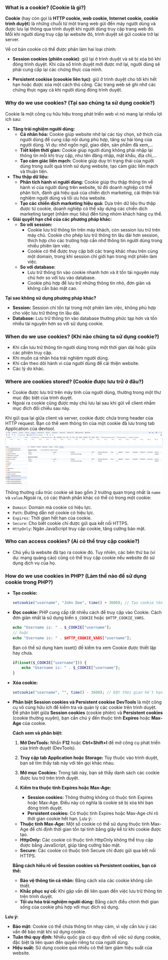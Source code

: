 ### **What is a cookie?** (Cookie là gì?)

**Cookie** (hay còn gọi là **HTTP cookie, web cookie, Internet cookie, cookie trình duyệt**) là những chuỗi từ một trang web gửi đến máy người dùng và được lưu lại thông qua trình duyệt khi người dùng truy cập trang web đó. Mỗi khi người dùng truy cập lại website đó, trình duyệt sẽ gửi cookie trở lại server.

Về cơ bản cookie có thể được phân làm hai loại chính:

- **Session cookies (phiên cookie)**: giữ lại ở trình duyệt và sẽ bị xóa bỏ khi đóng trình duyệt. Khi cửa sổ trình duyệt mới được mở lại, người dùng sẽ phải cung cấp lại các chứng thực của mình.

- **Persistent cookise (coookie liên tục)**: giữ ở trình duyệt cho tới khi hết hạn hoặc được xóa một cách thủ công. Các trang web sẽ ghi nhớ các chứng thực ngay cả khi người dùng đóng trình duyệt.

### **Why do we use cookies?** (Tại sao chúng ta sử dụng cookie?)

Cookie là một công cụ hữu hiệu trong phát triển web vì nó mang lại nhiều lợi ích sau:

- **Tăng trải nghiệm người dùng:**
  - **Cá nhân hóa:** Cookie giúp website nhớ lại các tùy chọn, sở thích của người dùng để cung cấp nội dung phù hợp, tăng sự hài lòng của người dùng. Ví dụ: nhớ ngôn ngữ, giao diện, sản phẩm đã xem,...
  - **Tiết kiệm thời gian:** Cookie giúp người dùng không phải nhập lại thông tin mỗi khi truy cập, như tên đăng nhập, mật khẩu, địa chỉ,...
  - **Tạo cảm giác liền mạch:** Cookie giúp duy trì trạng thái của người dùng trong suốt quá trình sử dụng website, tạo cảm giác liền mạch và thuận tiện.
- **Thu thập dữ liệu:**
  - **Phân tích hành vi người dùng:** Cookie giúp thu thập thông tin về hành vi của người dùng trên website, từ đó doanh nghiệp có thể phân tích, đánh giá hiệu quả của chiến dịch marketing, cải thiện trải nghiệm người dùng và tối ưu hóa website.
  - **Tạo các chiến dịch marketing hiệu quả:** Dựa trên dữ liệu thu thập được từ cookie, doanh nghiệp có thể xây dựng các chiến dịch marketing target (nhắm mục tiêu) đến từng nhóm khách hàng cụ thể.
- **Giải quyết hạn chế của các phương pháp khác:**
  - **So với session:**
    - Cookie lưu trữ thông tin trên máy khách, còn session lưu trữ trên máy chủ. Cookie cho phép lưu trữ thông tin lâu dài hơn session, thích hợp cho các trường hợp cần nhớ thông tin người dùng trong nhiều phiên làm việc.
    - Cookie có thể được truy cập bởi các trang khác nhau trên cùng một domain, trong khi session chỉ giới hạn trong một phiên làm việc.
  - **So với database:**
    - Lưu trữ thông tin vào cookie nhanh hơn và ít tốn tài nguyên máy chủ hơn so với lưu vào database.
    - Cookie phù hợp để lưu trữ những thông tin nhỏ, đơn giản và không cần bảo mật cao.

**Tại sao không sử dụng phương pháp khác?**

- **Session:** Session chỉ tồn tại trong một phiên làm việc, không phù hợp cho việc lưu trữ thông tin lâu dài.
- **Database:** Lưu trữ thông tin vào database thường phức tạp hơn và tốn nhiều tài nguyên hơn so với sử dụng cookie.

### **When do we use cookies?** (Khi nào chúng ta sử dụng cookie?)

- Khi cần lưu trữ thông tin người dùng trong một thời gian dài hoặc giữa các phiên truy cập.
- Khi muốn cá nhân hóa trải nghiệm người dùng.
- Khi cần theo dõi hành vi của người dùng để cải thiện website.
- Các lý do khác.

### **Where are cookies stored?** (Cookie được lưu trữ ở đâu?)

- Cookie được lưu trữ trên máy tính của người dùng, thường trong một thư mục đặc biệt của trình duyệt.
- Ngoài ra cookie cũng được máy chủ lưu lại sau khi gửi về client nhầm mục đích đối chiều sau này.

Khi gửi qua lại giữa client và server, cookie được chứa trong header của HTTP request. Bạn có thể xem thông tin của một cookie đã lưu trong tab Application của devtool.
![Cookie1](../../../assets/image/image11.png)

Thông thường cấu trúc cookie sẽ bao gồm 2 trường quan trọng nhất là `name` và `value`.Ngoài ra, có các thành phần khác có thể có trong một cookie:

- `Domain`: Domain mà cookie có hiệu lực.
- `Path`: Đường dẫn nơi cookie có hiệu lực.
- `Expires`: Thời gian hết hạn của cookie.
- `Secure`: Cho biết cookie chỉ được gửi qua kết nối HTTPS.
- `HttpOnly`: Ngăn JavaScript truy cập cookie, tăng cường bảo mật.

### **Who can access cookies?** (Ai có thể truy cập cookie?)

- Chủ yếu là website đã tạo ra cookie đó. Tuy nhiên, các bên thứ ba (ví dụ: mạng quảng cáo) cũng có thể truy cập cookie nếu website đó sử dụng dịch vụ của họ.

### **How do we use cookies in PHP?** (Làm thế nào để sử dụng cookie trong PHP?)

- **Tạo cookie:**
  ```php
  setcookie("username", "John Doe", time() + 3600); // Tạo cookie tên là "username" với giá trị "John Doe" và sẽ hết hạn sau 1 giờ
  ```
- **Đọc cookie:**
  PHP cung cấp rất nhiều cách để truy cập vào Cookie. Cách đơn giản nhất là sử dụng biến `$_COOKIE` hoặc `$HTTP_COOKIE_VARS`.

  ```php
  echo "Username is: " . $_COOKIE["username"];
  // hoặc
  echo "Username is: " . $HTTP_COOKIE_VARS["username"];
  ```

  Bạn có thể sử dụng hàm isset() để kiểm tra xem Cookie được thiết lập hay chưa.

  ```php
  if(isset($_COOKIE["username"])) {
      echo "Username is: " . $_COOKIE["username"];
  }
  ```

- **Xóa cookie:**

  ```php
  setcookie("username", "", time() - 3600); // Đặt thời gian hết hạn của cookie thành quá khứ để xóa nó
  ```

- **Phân biệt Session cookies và Persistent cookise**
  **DevTools** là một công cụ vô cùng hữu ích để kiểm tra và quản lý các cookie trên trình duyệt. Để phân biệt giữa **Session cookies** (cookie phiên) và **Persistent cookies** (cookie thường xuyên), bạn cần chú ý đến thuộc tính **Expires** hoặc **Max-Age** của cookie.

  **Cách xem và phân biệt:**

  1. **Mở DevTools:** Nhấn **F12** hoặc **Ctrl+Shift+I** để mở công cụ phát triển của trình duyệt (DevTools).
  2. **Truy cập tab Application hoặc Storage:** Tùy thuộc vào trình duyệt, bạn sẽ tìm thấy tab này với tên gọi khác nhau.
  3. **Mở mục Cookies:** Trong tab này, bạn sẽ thấy danh sách các cookie được lưu trữ trên trình duyệt.
  4. **Kiểm tra thuộc tính Expires hoặc Max-Age:**

     - **Session cookies:** Thông thường không có thuộc tính Expires hoặc Max-Age. Điều này có nghĩa là cookie sẽ bị xóa khi bạn đóng trình duyệt.
     - **Persistent cookies:** Có thuộc tính Expires hoặc Max-Age chỉ rõ thời gian cookie hết hạn.
       Lưu ý:

  - **Thuộc tính Max-Age:** Một số cookie có thể sử dụng thuộc tính Max-Age để chỉ định thời gian tồn tại tính bằng giây kể từ khi cookie được tạo.
  - **HttpOnly:** Các cookie có thuộc tính HttpOnly không thể truy cập được bằng JavaScript, giúp tăng cường bảo mật.
  - **Secure:** Các cookie có thuộc tính Secure chỉ được gửi qua kết nối HTTPS.

  **Bằng cách hiểu rõ về Session cookies và Persistent cookies, bạn có thể:**

  - **Bảo vệ thông tin cá nhân:** Bằng cách xóa các cookie không cần thiết.
  - **Khắc phục sự cố:** Khi gặp vấn đề liên quan đến việc lưu trữ thông tin trên trình duyệt.
  - **Tối ưu hóa trải nghiệm người dùng:** Bằng cách điều chỉnh thời gian sống của cookie phù hợp với mục đích sử dụng.

**Lưu ý:**

- **Bảo mật:** Cookie có thể chứa thông tin nhạy cảm, vì vậy cần lưu ý các vấn đề bảo mật khi sử dụng cookie.
- **Tuân thủ quy định:** Nhiều quốc gia có quy định về việc sử dụng cookie, đặc biệt là liên quan đến quyền riêng tư của người dùng.
- **Hiệu suất:** Sử dụng cookie quá nhiều có thể làm giảm hiệu suất của website.
